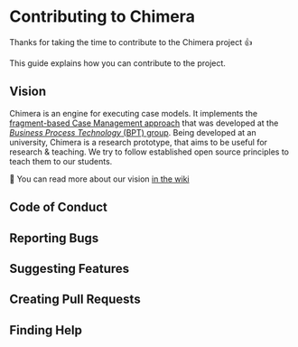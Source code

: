 # Contributing to Chimera

Thanks for taking the time to contribute to the Chimera project :+1: 

This guide explains how you can contribute to the project.

## Vision

Chimera is an engine for executing case models. 
It implements the [fragment-based Case Management approach](https://bpt.hpi.uni-potsdam.de/Public) that was developed at the [*Business Process Technology* (BPT) group](https://bpt.hpi.uni-potsdam.de/Public).
Being developed at an university, Chimera is a research prototype, that aims to be useful for research & teaching.
We try to follow established open source principles to teach them to our students.

:notebook: You can read more about our vision [in the wiki](https://github.com/bptlab/chimera/wiki/ProductVision)

## Code of Conduct

## Reporting Bugs

## Suggesting Features

## Creating Pull Requests

## Finding Help

